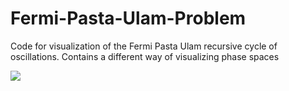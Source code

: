 # Fermi-Pasta-Ulam-Problem

Code for visualization of the Fermi Pasta Ulam recursive cycle of oscillations.
Contains a different way of visualizing phase spaces

![](you-picture.png)
